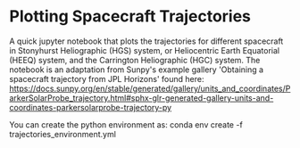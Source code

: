 # Plotting Spacecraft Trajectories
A quick jupyter notebook that plots the trajectories for different spacecraft in Stonyhurst Heliographic (HGS) system, or Heliocentric Earth Equatorial (HEEQ) system, and the Carrington Heliographic (HGC) system. The notebook is an adaptation from Sunpy's example gallery 'Obtaining a spacecraft trajectory from JPL Horizons' found here: https://docs.sunpy.org/en/stable/generated/gallery/units_and_coordinates/ParkerSolarProbe_trajectory.html#sphx-glr-generated-gallery-units-and-coordinates-parkersolarprobe-trajectory-py

You can create the python environment as:
conda env create -f trajectories_environment.yml
